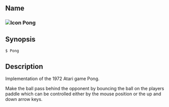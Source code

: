 ## Name

### ![Icon](/res/icons/16x16/app-pong.png) Pong

## Synopsis

```**sh
$ Pong
```

## Description

Implementation of the 1972 Atari game Pong.

Make the ball pass behind the opponent by bouncing the ball on the players paddle which can be controlled either by the mouse position or the up and down arrow keys.
